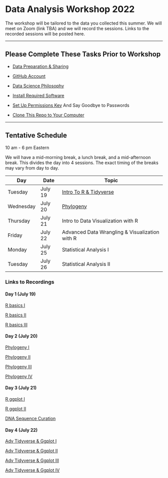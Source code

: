 # Data Analysis Workshop 2022

The workshop will be tailored to the data you collected this summer.  We will meet on Zoom (link TBA) and we will record the sessions.  Links to the recorded sessions will be posted here.

---

## Please Complete These Tasks Prior to Workshop

* [Data Preparation & Sharing](data_preparation.md)

* [GitHub Account](github_account.md)

* [Data Science Philosophy](datasci_philosophy.md)

* [Install Required Software](install_software.md)

* [Set Up Permissions Key](Github_SSH.docx) And Say Goodbye to Passwords

* [Clone This Repo to Your Computer](clone_repo.md)

---

## Tentative Schedule

10 am - 6 pm Eastern

We will have a mid-morning break, a lunch break, and a mid-afternoon break. This divides the day into 4 sessions.  The exact timing of the breaks may vary from day to day.

| Day | Date | Topic |
| --- | --- | --- |
| Tuesday | July 19 | [Intro To R & Tidyverse](./r_tidyverse_intro) |
| Wednesday | July 20 | [Phylogeny](./phiRes_phylogeny) |
| Thursday | July 21 | Intro to Data Visualization with R |
| Friday | July 22 | Advanced Data Wrangling & Visualization with R |
| Monday | July 25 | Statistical Analysis I |
| Tuesday | July 26 | Statistical Analysis II |


### Links to Recordings

#### Day 1 (July 19)

[R basics I](https://odumedia.mediaspace.kaltura.com/media/R+Basics/1_1kvdji5e)

[R basics II](https://odumedia.mediaspace.kaltura.com/media/R+basics+II/1_qw350eod)

[R basics III](https://odumedia.mediaspace.kaltura.com/media/David+T.+Gauthier%27s+Zoom+Meeting/1_sp2auve9)

#### Day 2 (July 20)

[Phylogeny I](https://odumedia.mediaspace.kaltura.com/media/Phylogeny+I/1_f1og4ooj)

[Phylogeny II](https://odumedia.mediaspace.kaltura.com/media/Phylogeny+II/1_lube0fds)

[Phylogeny III](https://odumedia.mediaspace.kaltura.com/media/Phylogeny+III/1_rbakwxpu)

[Phylogeny IV](https://odumedia.mediaspace.kaltura.com/media/Phylogeny+IV/1_2xoptte4)

#### Day 3 (July 21)

[R ggplot I](https://nam12.safelinks.protection.outlook.com/?url=https%3A%2F%2Fodu.zoom.us%2Fj%2F98016746328%3Fpwd%3DaE91d1dSbE1reHg5NDA1NndJdEV5UT09&amp;data=05%7C01%7CChris.Bird%40tamucc.edu%7Cd3009c27f3f14b6ec9e708da6ab1311f%7C34cbfaf167a64781a9ca514eb2550b66%7C0%7C0%7C637939606523090848%7CUnknown%7CTWFpbGZsb3d8eyJWIjoiMC4wLjAwMDAiLCJQIjoiV2luMzIiLCJBTiI6Ik1haWwiLCJXVCI6Mn0%3D%7C3000%7C%7C%7C&amp;sdata=6mbpf5ptMpdokD8X1XD7XhGzZKWz0E16qYwZKkWwOuw%3D&amp;reserved=0)

[R ggplot II](https://nam12.safelinks.protection.outlook.com/?url=https%3A%2F%2Fodu.zoom.us%2Fj%2F97590489705%3Fpwd%3DREErbmRRbGwxbFUwQkxTZmVWa1Rvdz09&amp;data=05%7C01%7CChris.Bird%40tamucc.edu%7C489692c82c434033ba9808da6ab136ba%7C34cbfaf167a64781a9ca514eb2550b66%7C0%7C0%7C637939606619709627%7CUnknown%7CTWFpbGZsb3d8eyJWIjoiMC4wLjAwMDAiLCJQIjoiV2luMzIiLCJBTiI6Ik1haWwiLCJXVCI6Mn0%3D%7C3000%7C%7C%7C&amp;sdata=AQ23vrojA81dSTZTQ0lTOuNfKt43vH6eLbMXskQJApw%3D&amp;reserved=0)

[DNA Sequence Curation](https://nam12.safelinks.protection.outlook.com/?url=https%3A%2F%2Fodu.zoom.us%2Fj%2F98391492641%3Fpwd%3DUitsN3I1SmhvWlJtem9pTTYrNzRWQT09&amp;data=05%7C01%7CChris.Bird%40tamucc.edu%7C6736990f7d054359264a08da6ab13d30%7C34cbfaf167a64781a9ca514eb2550b66%7C0%7C0%7C637939606719281228%7CUnknown%7CTWFpbGZsb3d8eyJWIjoiMC4wLjAwMDAiLCJQIjoiV2luMzIiLCJBTiI6Ik1haWwiLCJXVCI6Mn0%3D%7C3000%7C%7C%7C&amp;sdata=GaskxMeq6bZFm69dMQZOmkjh%2FhnPmiygmnSDuAYNe5Q%3D&amp;reserved=0)

#### Day 4 (July 22)

[Adv Tidyverse & Ggplot I](https://nam12.safelinks.protection.outlook.com/?url=https%3A%2F%2Fodu.zoom.us%2Fj%2F98271144739%3Fpwd%3DQXBRWlBzT2pKM3I5WGM5V2kzRWFjdz09&amp;data=05%7C01%7CChris.Bird%40tamucc.edu%7C0b3c31ae4984475bb63c08da6bdcb8ea%7C34cbfaf167a64781a9ca514eb2550b66%7C0%7C0%7C637940893001183183%7CUnknown%7CTWFpbGZsb3d8eyJWIjoiMC4wLjAwMDAiLCJQIjoiV2luMzIiLCJBTiI6Ik1haWwiLCJXVCI6Mn0%3D%7C3000%7C%7C%7C&amp;sdata=7CmVqt6xEeLxs6EoEYiq2VJddaBNp0eHc35ZqvxhCaI%3D&amp;reserved=0)

[Adv Tidyverse & Ggplot II](https://nam12.safelinks.protection.outlook.com/?url=https%3A%2F%2Fodu.zoom.us%2Fj%2F98001372020%3Fpwd%3DUnlMNG9paURXdldDWlhERzREaG5kZz09&amp;data=05%7C01%7CChris.Bird%40tamucc.edu%7C0d382f19883948c351c208da6bdcbeeb%7C34cbfaf167a64781a9ca514eb2550b66%7C0%7C0%7C637940893101211497%7CUnknown%7CTWFpbGZsb3d8eyJWIjoiMC4wLjAwMDAiLCJQIjoiV2luMzIiLCJBTiI6Ik1haWwiLCJXVCI6Mn0%3D%7C3000%7C%7C%7C&amp;sdata=v2qocxF0StPbehDLRakJvjablqdm%2FpKRnGCWwaQQQe4%3D&amp;reserved=0)

[Adv Tidyverse & Ggplot III](https://nam12.safelinks.protection.outlook.com/?url=https%3A%2F%2Fodu.zoom.us%2Fj%2F98828346249%3Fpwd%3DZm13WUFFTC9xSytOVSt1RzRmK1ZaQT09&amp;data=05%7C01%7CChris.Bird%40tamucc.edu%7C306aef9824454e03d04208da6bdcc360%7C34cbfaf167a64781a9ca514eb2550b66%7C0%7C0%7C637940893173552861%7CUnknown%7CTWFpbGZsb3d8eyJWIjoiMC4wLjAwMDAiLCJQIjoiV2luMzIiLCJBTiI6Ik1haWwiLCJXVCI6Mn0%3D%7C3000%7C%7C%7C&amp;sdata=X%2FD2D%2FskHApihzsJuYnEevmi0wet5SXwXHzlgmGUNes%3D&amp;reserved=0)

[Adv Tidyverse & Ggplot IV](https://nam12.safelinks.protection.outlook.com/?url=https%3A%2F%2Fodu.zoom.us%2Fj%2F98914016073%3Fpwd%3DNTU4UXRKUjRDei9zeFhCRmU1ZGhCdz09&amp;data=05%7C01%7CChris.Bird%40tamucc.edu%7Cbf458db132ad467cc3dc08da6bdcc83c%7C34cbfaf167a64781a9ca514eb2550b66%7C0%7C0%7C637940893288432603%7CUnknown%7CTWFpbGZsb3d8eyJWIjoiMC4wLjAwMDAiLCJQIjoiV2luMzIiLCJBTiI6Ik1haWwiLCJXVCI6Mn0%3D%7C3000%7C%7C%7C&amp;sdata=cWnGbJQedqsBl%2BzDJ5Mmp2DKlQ8%2BJ%2BqWeh5BoTxOCE4%3D&amp;reserved=0)
